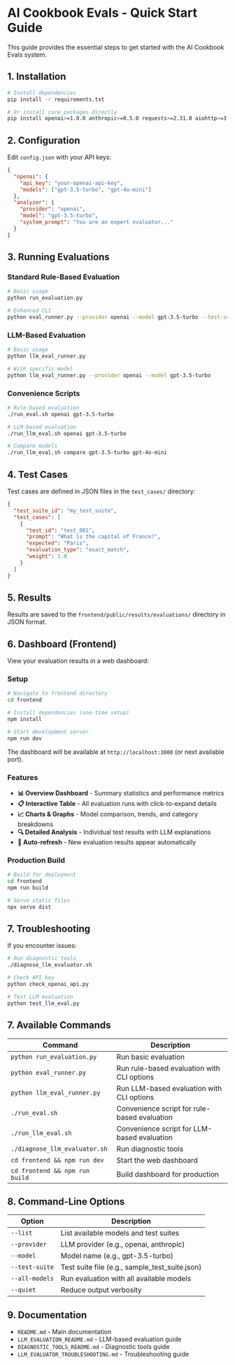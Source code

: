 # AI Cookbook Evals - Quick Start Guide

This guide provides the essential steps to get started with the AI Cookbook Evals system.

## 1. Installation

```bash
# Install dependencies
pip install -r requirements.txt

# Or install core packages directly
pip install openai>=1.0.0 anthropic>=0.5.0 requests>=2.31.0 aiohttp>=3.9.0
```

## 2. Configuration

Edit `config.json` with your API keys:

```json
{
  "openai": {
    "api_key": "your-openai-api-key",
    "models": ["gpt-3.5-turbo", "gpt-4o-mini"]
  },
  "analyzer": {
    "provider": "openai",
    "model": "gpt-3.5-turbo",
    "system_prompt": "You are an expert evaluator..."
  }
}
```

## 3. Running Evaluations

### Standard Rule-Based Evaluation

```bash
# Basic usage
python run_evaluation.py

# Enhanced CLI
python eval_runner.py --provider openai --model gpt-3.5-turbo --test-suite sample_test_suite.json
```

### LLM-Based Evaluation

```bash
# Basic usage
python llm_eval_runner.py

# With specific model
python llm_eval_runner.py --provider openai --model gpt-3.5-turbo
```

### Convenience Scripts

```bash
# Rule-based evaluation
./run_eval.sh openai gpt-3.5-turbo

# LLM-based evaluation
./run_llm_eval.sh openai gpt-3.5-turbo

# Compare models
./run_llm_eval.sh compare gpt-3.5-turbo gpt-4o-mini
```

## 4. Test Cases

Test cases are defined in JSON files in the `test_cases/` directory:

```json
{
  "test_suite_id": "my_test_suite",
  "test_cases": [
    {
      "test_id": "test_001",
      "prompt": "What is the capital of France?",
      "expected": "Paris",
      "evaluation_type": "exact_match",
      "weight": 1.0
    }
  ]
}
```

## 5. Results

Results are saved to the `frontend/public/results/evaluations/` directory in JSON format.

## 6. Dashboard (Frontend)

View your evaluation results in a web dashboard:

### Setup
```bash
# Navigate to frontend directory
cd frontend

# Install dependencies (one-time setup)
npm install

# Start development server
npm run dev
```

The dashboard will be available at `http://localhost:3000` (or next available port).

### Features
- **📊 Overview Dashboard** - Summary statistics and performance metrics
- **📋 Interactive Table** - All evaluation runs with click-to-expand details  
- **📈 Charts & Graphs** - Model comparison, trends, and category breakdowns
- **🔍 Detailed Analysis** - Individual test results with LLM explanations
- **🔄 Auto-refresh** - New evaluation results appear automatically

### Production Build
```bash
# Build for deployment
cd frontend
npm run build

# Serve static files
npx serve dist
```

## 7. Troubleshooting

If you encounter issues:

```bash
# Run diagnostic tools
./diagnose_llm_evaluator.sh

# Check API key
python check_openai_api.py

# Test LLM evaluation
python test_llm_eval.py
```

## 7. Available Commands

| Command | Description |
|---------|-------------|
| `python run_evaluation.py` | Run basic evaluation |
| `python eval_runner.py` | Run rule-based evaluation with CLI options |
| `python llm_eval_runner.py` | Run LLM-based evaluation with CLI options |
| `./run_eval.sh` | Convenience script for rule-based evaluation |
| `./run_llm_eval.sh` | Convenience script for LLM-based evaluation |
| `./diagnose_llm_evaluator.sh` | Run diagnostic tools |
| `cd frontend && npm run dev` | Start the web dashboard |
| `cd frontend && npm run build` | Build dashboard for production |

## 8. Command-Line Options

| Option | Description |
|--------|-------------|
| `--list` | List available models and test suites |
| `--provider` | LLM provider (e.g., openai, anthropic) |
| `--model` | Model name (e.g., gpt-3.5-turbo) |
| `--test-suite` | Test suite file (e.g., sample_test_suite.json) |
| `--all-models` | Run evaluation with all available models |
| `--quiet` | Reduce output verbosity |

## 9. Documentation

- `README.md` - Main documentation
- `LLM_EVALUATION_README.md` - LLM-based evaluation guide
- `DIAGNOSTIC_TOOLS_README.md` - Diagnostic tools guide
- `LLM_EVALUATOR_TROUBLESHOOTING.md` - Troubleshooting guide
